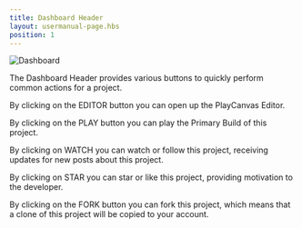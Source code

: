 ```yaml
---
title: Dashboard Header
layout: usermanual-page.hbs
position: 1
---
```


![Dashboard][1]

The Dashboard Header provides various buttons to quickly perform common actions for a project.

By clicking on the EDITOR button you can open up the PlayCanvas Editor.

By clicking on the PLAY button you can play the Primary Build of this project.

By clicking on WATCH you can watch or follow this project, receiving updates for new posts about this project.

By clicking on STAR you can star or like this project, providing motivation to the developer.

By clicking on the FORK button you can fork this project, which means that a clone of this project will be copied to your account.

[1]: /images/platform/dashboard_header.jpg
